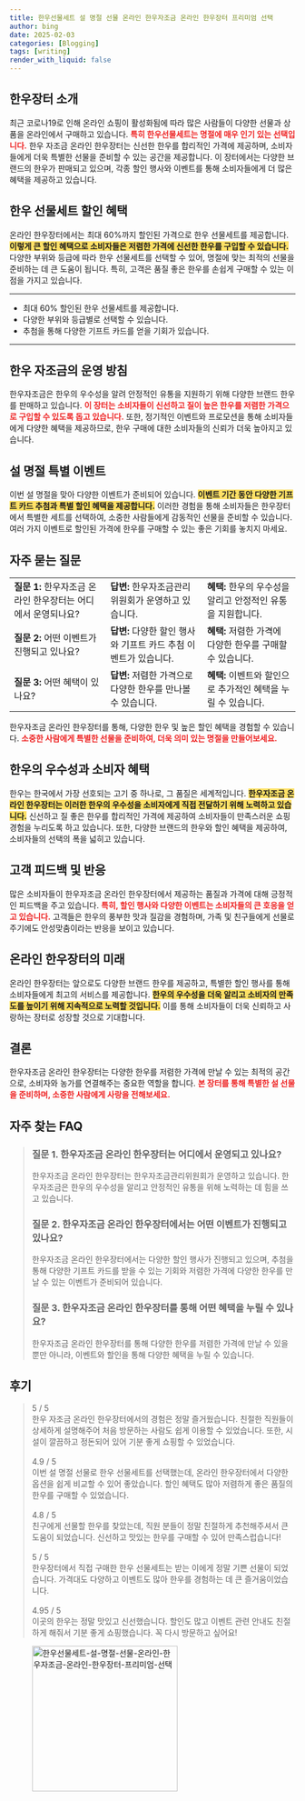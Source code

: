 ```yaml
---
title: 한우선물세트 설 명절 선물 온라인 한우자조금 온라인 한우장터 프리미엄 선택
author: bing
date: 2025-02-03
categories: [Blogging]
tags: [writing]
render_with_liquid: false
---
```



<h2 id='한우장터소개'>한우장터 소개</h2>

<p>최근 코로나19로 인해 온라인 쇼핑이 활성화됨에 따라 많은 사람들이 다양한 선물과 상품을 온라인에서 구매하고 있습니다. <b><span style="color: #ee2323;">특히 한우선물세트는 명절에 매우 인기 있는 선택입니다.</span></b> 한우 자조금 온라인 한우장터는 신선한 한우를 합리적인 가격에 제공하며, 소비자들에게 더욱 특별한 선물을 준비할 수 있는 공간을 제공합니다. 이 장터에서는 다양한 브랜드의 한우가 판매되고 있으며, 각종 할인 행사와 이벤트를 통해 소비자들에게 더 많은 혜택을 제공하고 있습니다.</p>

<h2 id='한우선물세트할인'>한우 선물세트 할인 혜택</h2>

<p>온라인 한우장터에서는 최대 60%까지 할인된 가격으로 한우 선물세트를 제공합니다. <b><span style="background-color: #ffe066;">이렇게 큰 할인 혜택으로 소비자들은 저렴한 가격에 신선한 한우를 구입할 수 있습니다.</span></b> 다양한 부위와 등급에 따라 한우 선물세트를 선택할 수 있어, 명절에 맞는 최적의 선물을 준비하는 데 큰 도움이 됩니다. 특히, 고객은 품질 좋은 한우를 손쉽게 구매할 수 있는 이점을 가지고 있습니다.</p>

<hr />

<ul>
    <li>최대 60% 할인된 한우 선물세트를 제공합니다.</li>
    <li>다양한 부위와 등급별로 선택할 수 있습니다.</li>
    <li>추첨을 통해 다양한 기프트 카드를 얻을 기회가 있습니다.</li>
</ul>

<hr />

<h2 id='한우판매방침'>한우 자조금의 운영 방침</h2>

<p>한우자조금은 한우의 우수성을 알려 안정적인 유통을 지원하기 위해 다양한 브랜드 한우를 판매하고 있습니다. <b><span style="color: #ee2323;">이 장터는 소비자들이 신선하고 질이 높은 한우를 저렴한 가격으로 구입할 수 있도록 돕고 있습니다.</span></b> 또한, 정기적인 이벤트와 프로모션을 통해 소비자들에게 다양한 혜택을 제공하므로, 한우 구매에 대한 소비자들의 신뢰가 더욱 높아지고 있습니다.</p>

<h2 id='설명절이벤트'>설 명절 특별 이벤트</h2>

<p>이번 설 명절을 맞아 다양한 이벤트가 준비되어 있습니다. <b><span style="background-color: #ffe066;">이벤트 기간 동안 다양한 기프트 카드 추첨과 특별 할인 혜택을 제공합니다.</span></b> 이러한 경험을 통해 소비자들은 한우장터에서 특별한 세트를 선택하여, 소중한 사람들에게 감동적인 선물을 준비할 수 있습니다. 여러 가지 이벤트로 할인된 가격에 한우를 구매할 수 있는 좋은 기회를 놓치지 마세요.</p>

<h2 id='자주 묻는 질문'>자주 묻는 질문</h2>

<table>
    <tr>
        <td><b>질문 1:</b> 한우자조금 온라인 한우장터는 어디에서 운영되나요?</td>
        <td><b>답변:</b> 한우자조금관리위원회가 운영하고 있습니다.</td>
        <td><b>혜택:</b> 한우의 우수성을 알리고 안정적인 유통을 지원합니다.</td>
    </tr>
    <tr>
        <td><b>질문 2:</b> 어떤 이벤트가 진행되고 있나요?</td>
        <td><b>답변:</b> 다양한 할인 행사와 기프트 카드 추첨 이벤트가 있습니다.</td>
        <td><b>혜택:</b> 저렴한 가격에 다양한 한우를 구매할 수 있습니다.</td>
    </tr>
    <tr>
        <td><b>질문 3:</b> 어떤 혜택이 있나요?</td>
        <td><b>답변:</b> 저렴한 가격으로 다양한 한우를 만나볼 수 있습니다.</td>
        <td><b>혜택:</b> 이벤트와 할인으로 추가적인 혜택을 누릴 수 있습니다.</td>
    </tr>
</table>

<p>한우자조금 온라인 한우장터를 통해, 다양한 한우 및 높은 할인 혜택을 경험할 수 있습니다. <b><span style="color: #ee2323;">소중한 사람에게 특별한 선물을 준비하여, 더욱 의미 있는 명절을 만들어보세요.</span></b></p>

<h2 id='한우의 우수성'>한우의 우수성과 소비자 혜택</h2>

<p>한우는 한국에서 가장 선호되는 고기 중 하나로, 그 품질은 세계적입니다. <b><span style="background-color: #ffe066;">한우자조금 온라인 한우장터는 이러한 한우의 우수성을 소비자에게 직접 전달하기 위해 노력하고 있습니다.</span></b> 신선하고 질 좋은 한우를 합리적인 가격에 제공하여 소비자들이 만족스러운 쇼핑 경험을 누리도록 하고 있습니다. 또한, 다양한 브랜드의 한우와 할인 혜택을 제공하여, 소비자들의 선택의 폭을 넓히고 있습니다.</p>

<h2 id='고객 피드백'>고객 피드백 및 반응</h2>

<p>많은 소비자들이 한우자조금 온라인 한우장터에서 제공하는 품질과 가격에 대해 긍정적인 피드백을 주고 있습니다. <b><span style="color: #ee2323;">특히, 할인 행사와 다양한 이벤트는 소비자들의 큰 호응을 얻고 있습니다.</span></b> 고객들은 한우의 풍부한 맛과 질감을 경험하며, 가족 및 친구들에게 선물로 주기에도 안성맞춤이라는 반응을 보이고 있습니다.</p>

<h2 id='온라인 한우장터의 미래'>온라인 한우장터의 미래</h2>

<p>온라인 한우장터는 앞으로도 다양한 브랜드 한우를 제공하고, 특별한 할인 행사를 통해 소비자들에게 최고의 서비스를 제공합니다. <b><span style="background-color: #ffe066;">한우의 우수성을 더욱 알리고 소비자의 만족도를 높이기 위해 지속적으로 노력할 것입니다.</span></b> 이를 통해 소비자들이 더욱 신뢰하고 사랑하는 장터로 성장할 것으로 기대합니다.</p>

<h2 id='결론'>결론</h2>

<p>한우자조금 온라인 한우장터는 다양한 한우를 저렴한 가격에 만날 수 있는 최적의 공간으로, 소비자와 농가를 연결해주는 중요한 역할을 합니다. <b><span style="color: #ee2323;">본 장터를 통해 특별한 설 선물을 준비하며, 소중한 사람에게 사랑을 전해보세요.</span></b></p>

<h2 id='자주_찾는_FAQ'>자주 찾는 FAQ</h2>
<div itemscope="" itemtype="https://schema.org/FAQPage"> 
<blockquote> 
<div itemscope="" itemprop="mainEntity" itemtype="https://schema.org/Question"> 
<h3 itemprop="name">질문 1. 한우자조금 온라인 한우장터는 어디에서 운영되고 있나요?</h3> 
<div itemscope="" itemprop="acceptedAnswer" itemtype="https://schema.org/Answer"> 
<span itemprop="text"> 
<p>한우자조금 온라인 한우장터는 한우자조금관리위원회가 운영하고 있습니다. 한우자조금은 한우의 우수성을 알리고 안정적인 유통을 위해 노력하는 데 힘을 쓰고 있습니다.</p> 
</span> 
</div> 
</div> 

<div itemscope="" itemprop="mainEntity" itemtype="https://schema.org/Question"> 
<h3 itemprop="name">질문 2. 한우자조금 온라인 한우장터에서는 어떤 이벤트가 진행되고 있나요?</h3> 
<div itemscope="" itemprop="acceptedAnswer" itemtype="https://schema.org/Answer"> 
<span itemprop="text"> 
<p>한우자조금 온라인 한우장터에서는 다양한 할인 행사가 진행되고 있으며, 추첨을 통해 다양한 기프트 카드를 받을 수 있는 기회와 저렴한 가격에 다양한 한우를 만날 수 있는 이벤트가 준비되어 있습니다.</p> 
</span> 
</div> 
</div> 

<div itemscope="" itemprop="mainEntity" itemtype="https://schema.org/Question"> 
<h3 itemprop="name">질문 3. 한우자조금 온라인 한우장터를 통해 어떤 혜택을 누릴 수 있나요?</h3> 
<div itemscope="" itemprop="acceptedAnswer" itemtype="https://schema.org/Answer"> 
<span itemprop="text"> 
<p>한우자조금 온라인 한우장터를 통해 다양한 한우를 저렴한 가격에 만날 수 있을 뿐만 아니라, 이벤트와 할인을 통해 다양한 혜택을 누릴 수 있습니다.</p> 
</span> 
</div> 
</div> 
</blockquote> 
</div>
<h2 id='후기'>후기</h2>
<div itemscope itemtype="https://schema.org/Product">
  <blockquote>
  <div itemprop="review" itemscope itemtype="https://schema.org/Review">
      <div itemprop="reviewRating" itemscope itemtype="https://schema.org/Rating"> <span itemprop="ratingValue">5</span> / <span itemprop="bestRating">5</span> </div>
      <span itemprop="reviewBody">한우 자조금 온라인 한우장터에서의 경험은 정말 즐거웠습니다. 친절한 직원들이 상세하게 설명해주어 처음 방문하는 사람도 쉽게 이용할 수 있었습니다. 또한, 시설이 깔끔하고 정돈되어 있어 기분 좋게 쇼핑할 수 있었습니다.</span>
  </div>
  <br>
  <div itemprop="review" itemscope itemtype="https://schema.org/Review">
      <div itemprop="reviewRating" itemscope itemtype="https://schema.org/Rating"> <span itemprop="ratingValue">4.9</span> / <span itemprop="bestRating">5</span> </div>
      <span itemprop="reviewBody">이번 설 명절 선물로 한우 선물세트를 선택했는데, 온라인 한우장터에서 다양한 옵션을 쉽게 비교할 수 있어 좋았습니다. 할인 혜택도 많아 저렴하게 좋은 품질의 한우를 구매할 수 있었습니다.</span>
  </div>
  <br>
  <div itemprop="review" itemscope itemtype="https://schema.org/Review">
      <div itemprop="reviewRating" itemscope itemtype="https://schema.org/Rating"> <span itemprop="ratingValue">4.8</span> / <span itemprop="bestRating">5</span> </div>
      <span itemprop="reviewBody">친구에게 선물할 한우를 찾았는데, 직원 분들이 정말 친절하게 추천해주셔서 큰 도움이 되었습니다. 신선하고 맛있는 한우를 구매할 수 있어 만족스럽습니다!</span>
  </div>
  <br>
  <div itemprop="review" itemscope itemtype="https://schema.org/Review">
      <div itemprop="reviewRating" itemscope itemtype="https://schema.org/Rating"> <span itemprop="ratingValue">5</span> / <span itemprop="bestRating">5</span> </div>
      <span itemprop="reviewBody">한우장터에서 직접 구매한 한우 선물세트는 받는 이에게 정말 기쁜 선물이 되었습니다. 가격대도 다양하고 이벤트도 많아 한우를 경험하는 데 큰 즐거움이었습니다.</span>
  </div>
  <br>
  <div itemprop="review" itemscope itemtype="https://schema.org/Review">
      <div itemprop="reviewRating" itemscope itemtype="https://schema.org/Rating"> <span itemprop="ratingValue">4.95</span> / <span itemprop="bestRating">5</span> </div>
      <span itemprop="reviewBody">이곳의 한우는 정말 맛있고 신선했습니다. 할인도 많고 이벤트 관련 안내도 친절하게 해줘서 기분 좋게 쇼핑했습니다. 꼭 다시 방문하고 싶어요!</span>
  </div>
  </blockquote>
</div>
<figure class="image"><img src="https://somered.github.io/assets/img/thumbnail/한우선물세트-설-명절-선물-온라인-한우자조금-온라인-한우장터-프리미엄-선택.webp" alt="한우선물세트-설-명절-선물-온라인-한우자조금-온라인-한우장터-프리미엄-선택" width="256" height="256"></figure>